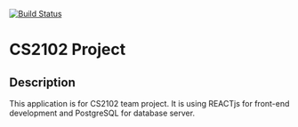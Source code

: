 [![Build Status](https://travis-ci.com/CS2102-T10/CS2102-T10.svg?branch=master)](https://travis-ci.com/CS2102-T10/CS2102-T10)

# CS2102 Project

## Description

This application is for CS2102 team project. It is using REACTjs for front-end development and PostgreSQL for database server.
